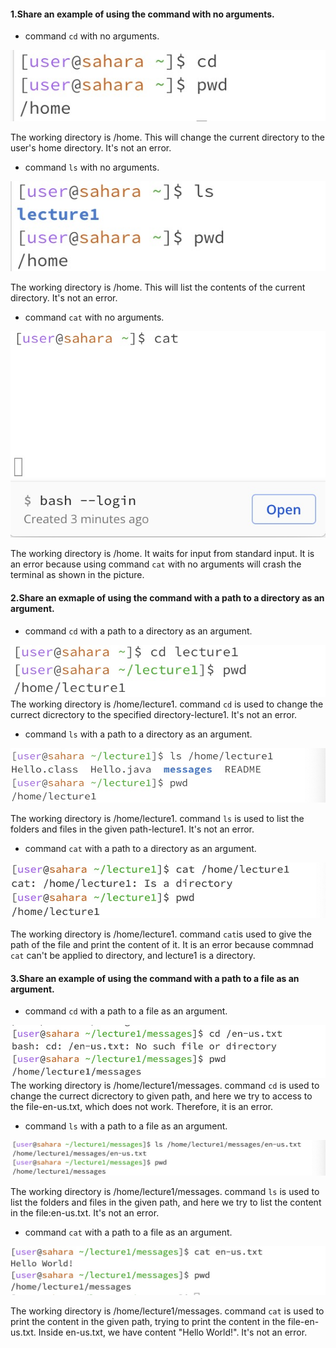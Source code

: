 #### 1.Share an example of using the command with no arguments.
  - command `cd` with no arguments.

![Image](451696610583_.pic.jpg)

  The working directory is /home. This will change the current directory to the user's home directory. It's not an error. 

  - command `ls` with no arguments.

![Image](461696610599_.pic.jpg)

  The working directory is /home. This will list the contents of the current directory. It's not an error. 

  - command `cat` with no arguments.

![Image](471696610651_.pic.jpg)
![Image](481696610660_.pic.jpg)

  The working directory is /home. It waits for input from standard input. It is an error because using command `cat` with no arguments will crash the terminal as shown in the picture.

#### 2.Share an exmaple of using the command with a path to a directory as an argument.
  - command `cd` with a path to a directory as an argument.

![Image](491696610966_.pic.jpg)
  The working directory is /home/lecture1. command `cd` is used to change the currect dicrectory to the specified directory-lecture1. It's not an error.
  
  - command `ls` with a path to a directory as an argument.

![Image](501696611053_.pic.jpg)

  The working directory is /home/lecture1. command `ls` is used to list the folders and files in the given path-lecture1. It's not an error.
  
  - command `cat` with a path to a directory as an argument.

![Image](511696611296_.pic.jpg)

  The working directory is /home/lecture1. command `cat`is used to give the path of the file and print the content of it. It is an error because commnad `cat` can't be applied to directory, and lecture1 is a directory. 

#### 3.Share an example of using the command with a path to a file as an argument.
  - command `cd` with a path to a file as an argument.

![Image](521696611444_.pic.jpg)
  The working directory is /home/lecture1/messages. command `cd` is used to change the currect dicrectory to given path, and here we try to access to the file-en-us.txt, which does not work. Therefore, it is an error.
  
  - command `ls` with a path to a file as an argument.

![Image](531696611503_.pic.jpg)

  The working directory is /home/lecture1/messages. command `ls` is used to list the folders and files in the given path, and here we try to list the content in the file:en-us.txt. It's not an error.
  
  - command `cat` with a path to a file as an argument.

![Image](541696611581_.pic.jpg)

  The working directory is /home/lecture1/messages. command `cat` is used to print the content in the given path, trying to print the content in the file-en-us.txt. Inside en-us.txt, we have content "Hello World!". It's not an error.


